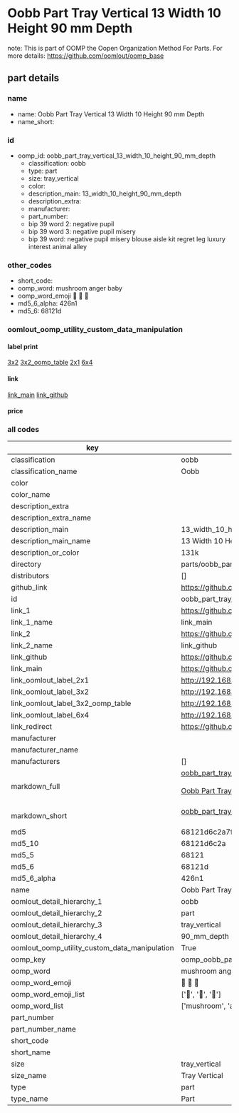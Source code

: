 # Oobb Part Tray Vertical 13 Width 10 Height 90 mm Depth  

note: This is part of OOMP the Oopen Organization Method For Parts. For more details: https://github.com/oomlout/oomp_base

##  part details
  







### name
* name: Oobb Part Tray Vertical 13 Width 10 Height 90 mm Depth
* name_short: 
### id
* oomp_id: oobb_part_tray_vertical_13_width_10_height_90_mm_depth
  * classification: oobb
  * type: part
  * size: tray_vertical
  * color: 
  * description_main: 13_width_10_height_90_mm_depth
  * description_extra: 
  * manufacturer: 
  * part_number: 
  * bip 39 word 2: negative pupil
  * bip 39 word 3: negative pupil misery
  * bip 39 word: negative pupil misery blouse aisle kit regret leg luxury interest animal alley

### other_codes
* short_code: 
* oomp_word: mushroom anger baby
* oomp_word_emoji :mushroom: :anger: :baby:
* md5_6_alpha: 426n1
* md5_6: 68121d






### oomlout_oomp_utility_custom_data_manipulation
#### label print
[3x2](http://192.168.1.245:1112/?label=oomp%20426n1)
[3x2_oomp_table](http://192.168.1.108:1112/?label=oomp%20426n1)
[2x1](http://192.168.1.242:1112/?label=oomp%20426n1)
[6x4](http://192.168.1.55:1112/?label=oomp%20426n1)    

#### link

[link_main](https://github.com/oomlout/oomlout_oomp_version_1_messy/tree/main/parts/oobb_part_tray_vertical_13_width_10_height_90_mm_depth) [link_github](https://github.com/oomlout/oomlout_oomp_version_1_messy/tree/main/parts/oobb_part_tray_vertical_13_width_10_height_90_mm_depth)                             

#### price







### all codes 
| key | value |  
| --- | --- |  
| classification | oobb |  
| classification_name | Oobb |  
| color |  |  
| color_name |  |  
| description_extra |  |  
| description_extra_name |  |  
| description_main | 13_width_10_height_90_mm_depth |  
| description_main_name | 13 Width 10 Height 90 mm Depth |  
| description_or_color | 131k |  
| directory | parts/oobb_part_tray_vertical_13_width_10_height_90_mm_depth |  
| distributors | [] |  
| github_link | https://github.com/oomlout/oomlout_oomp_part_src/tree/main/parts/oobb_part_tray_vertical_13_width_10_height_90_mm_depth |  
| id | oobb_part_tray_vertical_13_width_10_height_90_mm_depth |  
| link_1 | https://github.com/oomlout/oomlout_oomp_version_1_messy/tree/main/parts/oobb_part_tray_vertical_13_width_10_height_90_mm_depth |  
| link_1_name | link_main |  
| link_2 | https://github.com/oomlout/oomlout_oomp_version_1_messy/tree/main/parts/oobb_part_tray_vertical_13_width_10_height_90_mm_depth |  
| link_2_name | link_github |  
| link_github | https://github.com/oomlout/oomlout_oomp_version_1_messy/tree/main/parts/oobb_part_tray_vertical_13_width_10_height_90_mm_depth |  
| link_main | https://github.com/oomlout/oomlout_oomp_version_1_messy/tree/main/parts/oobb_part_tray_vertical_13_width_10_height_90_mm_depth |  
| link_oomlout_label_2x1 | http://192.168.1.242:1112/?label=oomp%20426n1 |  
| link_oomlout_label_3x2 | http://192.168.1.245:1112/?label=oomp%20426n1 |  
| link_oomlout_label_3x2_oomp_table | http://192.168.1.108:1112/?label=oomp%20426n1 |  
| link_oomlout_label_6x4 | http://192.168.1.55:1112/?label=oomp%20426n1 |  
| link_redirect | https://github.com/oomlout/oomlout_oomp_version_1_messy/tree/main/parts/oobb_part_tray_vertical_13_width_10_height_90_mm_depth |  
| manufacturer |  |  
| manufacturer_name |  |  
| manufacturers | [] |  
| markdown_full | [oobb_part_tray_vertical_13_width_10_height_90_mm_depth](none)<br>[](none)<br>[Oobb Part Tray Vertical 13 Width 10 Height 90 Mm Depth](none)<br><br> |  
| markdown_short | [oobb_part_tray_vertical_13_width_10_height_90_mm_depth](none)<br><br> |  
| md5 | 68121d6c2a7f5695eb82d1831b6b7c9f |  
| md5_10 | 68121d6c2a |  
| md5_5 | 68121 |  
| md5_6 | 68121d |  
| md5_6_alpha | 426n1 |  
| name | Oobb Part Tray Vertical 13 Width 10 Height 90 mm Depth |  
| oomlout_detail_hierarchy_1 | oobb |  
| oomlout_detail_hierarchy_2 | part |  
| oomlout_detail_hierarchy_3 | tray_vertical |  
| oomlout_detail_hierarchy_4 | 90_mm_depth |  
| oomlout_oomp_utility_custom_data_manipulation | True |  
| oomp_key | oomp_oobb_part_tray_vertical_13_width_10_height_90_mm_depth |  
| oomp_word | mushroom anger baby |  
| oomp_word_emoji | :mushroom: :anger: :baby: |  
| oomp_word_emoji_list | [':mushroom:', ':anger:', ':baby:'] |  
| oomp_word_list | ['mushroom', 'anger', 'baby'] |  
| part_number |  |  
| part_number_name |  |  
| short_code |  |  
| short_name |  |  
| size | tray_vertical |  
| size_name | Tray Vertical |  
| type | part |  
| type_name | Part |  
